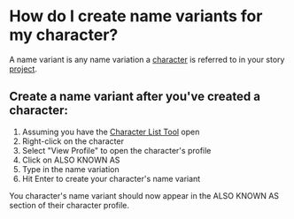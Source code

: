 # How do I create name variants for my character?

A name variant is any name variation a [character](/What%20is/a%20Character.md) is referred to in your story [project](/What%20is/a%20Project.md).

## Create a name variant after you've created a character:

1. Assuming you have the [Character List Tool](/What%20can%20I%20do%20with/the%20Character%20List%20Tool.md) open
2. Right-click on the character
3. Select "View Profile" to open the character's profile
4. Click on ALSO KNOWN AS 
5. Type in the name variation
6. Hit Enter to create your character's name variant

You character's name variant should now appear in the ALSO KNOWN AS section of their character profile. 